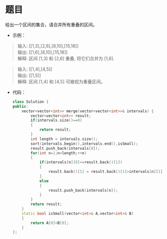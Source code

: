 # 题目
给出一个区间的集合，请合并所有重叠的区间。

* 示例：
>输入: [[1,3],[2,6],[8,10],[15,18]]<br>
输出: [[1,6],[8,10],[15,18]]<br>
解释: 区间 [1,3] 和 [2,6] 重叠, 将它们合并为 [1,6].

>输入: [[1,4],[4,5]]<br>
输出: [[1,5]]<br>
解释: 区间 [1,4] 和 [4,5] 可被视为重叠区间。

* 代码：
    ```C++
    class Solution {
    public:
        vector<vector<int>> merge(vector<vector<int>>& intervals) {
            vector<vector<int>> result;
            if(intervals.size()==0)
            {
                return result;
            }
            int length = intervals.size();
            sort(intervals.begin(),intervals.end(),isSmall);
            result.push_back(intervals[0]);
            for(int n=1;n<length;++n)
            {
                if(intervals[n][0]<=result.back()[1])
                {
                    result.back()[1] = result.back()[1]>intervals[n][1]?result.back()[1]:intervals[n][1];
                }
                else
                {
                    result.push_back(intervals[n]);
                }
            }
            return result;
        }
        static bool isSmall(vector<int>& A,vector<int>& B)
        {
            return A[0]<B[0];
        }
    };
    ```